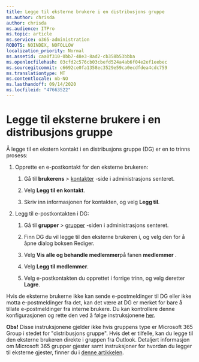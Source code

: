 ```yaml
---
title: Legge til eksterne brukere i en distribusjons gruppe
ms.author: chrisda
author: chrisda
ms.audience: ITPro
ms.topic: article
ms.service: o365-administration
ROBOTS: NOINDEX, NOFOLLOW
localization_priority: Normal
ms.assetid: caa0f310-0bb7-48e3-8ad2-cb358b53bbba
ms.openlocfilehash: 03cfd2c576cb03cbefd524a4ab6f04e2ef1eebec
ms.sourcegitcommit: c6692ce0fa1358ec3529e59ca0ecdfdea4cdc759
ms.translationtype: MT
ms.contentlocale: nb-NO
ms.lasthandoff: 09/14/2020
ms.locfileid: "47663522"
---
```

# <a name="add-external-users-to-a-distribution-group"></a>Legge til eksterne brukere i en distribusjons gruppe

Å legge til en ekstern kontakt i en distribusjons gruppe (DG) er en to trinns prosess:
  
1. Opprette en e-postkontakt for den eksterne brukeren:
    
    1. Gå til **brukerens**  >  [kontakter](https://admin.microsoft.com/adminportal/home#/Contact) -side i administrasjons senteret. 
    
    2. Velg **Legg til en kontakt**.
    
    3. Skriv inn informasjonen for kontakten, og velg **Legg til**.
    
2. Legg til e-postkontakten i DG:
    
    1. Gå til **grupper**  >  [grupper](https://admin.microsoft.com/adminportal/home#/groups) -siden i administrasjons senteret. 
    
    2. Finn DG du vil legge til den eksterne brukeren i, og velg den for å åpne dialog boksen Rediger.
    
    3. Velg **Vis alle og behandle medlemmer**på fanen **medlemmer** . 
    
    4. Velg **Legg til medlemmer**.
    
    5. Velg e-postkontakten du opprettet i forrige trinn, og velg deretter **Lagre**.
    
Hvis de eksterne brukerne ikke kan sende e-postmeldinger til DG eller ikke motta e-postmeldinger fra det, kan det være at DG er merket for bare å tillate e-postmeldinger fra interne brukere. Du kan kontrollere denne konfigurasjonen og rette den ved å følge instruksjonene [her](https://docs.microsoft.com/exchange/mail-flow-best-practices/non-delivery-reports-in-exchange-online/fix-error-code-5-7-133-in-exchange-online).
  
 **Obs!** Disse instruksjonene gjelder ikke hvis gruppens type er Microsoft 365 Group i stedet for "distribusjons gruppe". Hvis det er tilfelle, kan du legge til den eksterne brukeren direkte i gruppen fra Outlook. Detaljert informasjon om Microsoft 365 grupper gjester samt instruksjoner for hvordan du legger til eksterne gjester, finner du i [denne artikkelen](https://support.office.com/article/Guest-access-in-Office-365-Groups-bfc7a840-868f-4fd6-a390-f347bf51aff6.aspx).
  